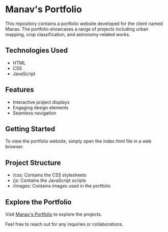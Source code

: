 # Manav's Portfolio

This repository contains a portfolio website developed for the client named Manav. The portfolio showcases a range of projects including urban mapping, crop classification, and astronomy-related works. 

## Technologies Used
- HTML
- CSS
- JavaScript

## Features
- Interactive project displays
- Engaging design elements
- Seamless navigation

## Getting Started
To view the portfolio website, simply open the index.html file in a web browser.

## Project Structure
- /css: Contains the CSS stylesheets
- /js: Contains the JavaScript scripts
- /images: Contains images used in the portfolio

## Explore the Portfolio
Visit [Manav's Portfolio](http://127.0.0.1:3000/manav-gupta.github.io-master/index.html) to explore the projects.

Feel free to reach out for any inquiries or collaborations.

